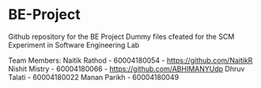 # BE-Project
Github repository for the BE Project
Dummy files cfeated for the SCM Experiment in Software Engineering Lab

Team Members:
Naitik Rathod - 60004180054 - https://github.com/NaitikR
Nishit Mistry - 60004180066 - https://github.com/ABHIMANYUdp
Dhruv Talati - 60004180022
Manan Parikh - 60004180049
